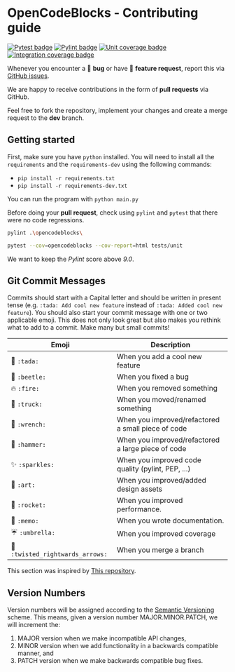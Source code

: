 # OpenCodeBlocks - Contributing guide

[![Pytest badge](https://github.com/MathisFederico/OpenCodeBlocks/actions/workflows/python-tests.yml/badge.svg?branch=master)](https://github.com/MathisFederico/OpenCodeBlocks/actions/workflows/python-tests.yml) [![Pylint badge](https://img.shields.io/endpoint?url=https%3A%2F%2Fgist.githubusercontent.com%2FMathisFederico%2F00ce73155619a4544884ca6d251954b3%2Fraw%2Fopencodeblocks_pylint_badge.json)](https://github.com/MathisFederico/OpenCodeBlocks/actions/workflows/python-pylint.yml) [![Unit coverage badge](https://img.shields.io/endpoint?url=https%3A%2F%2Fgist.githubusercontent.com%2FMathisFederico%2F00ce73155619a4544884ca6d251954b3%2Fraw%2Fopencodeblocks_unit_coverage_badge.json)](https://github.com/MathisFederico/OpenCodeBlocks/actions/workflows/python-coverage.yml) [![Integration coverage badge](https://img.shields.io/endpoint?url=https%3A%2F%2Fgist.githubusercontent.com%2FMathisFederico%2F00ce73155619a4544884ca6d251954b3%2Fraw%2Fopencodeblocks_integration_coverage_badge.json)](https://github.com/MathisFederico/OpenCodeBlocks/actions/workflows/python-coverage.yml)

Whenever you encounter a :bug: **bug** or have :tada: **feature request**, 
report this via [GitHub issues](https://github.com/MathisFederico/OpenCodeBlocks/issues).

We are happy to receive contributions in the form of **pull requests** via GitHub.

Feel free to fork the repository, implement your changes and create a merge request to the **dev** branch.

## Getting started

First, make sure you have `python` installed. You will need to install all the `requirements` and the `requirements-dev` using the following commands: 

* `pip install -r requirements.txt`
* `pip install -r requirements-dev.txt`

You can run the program with `python main.py`

Before doing your **pull request**, check using `pylint` and `pytest` that there were no code regressions.

```bash
pylint .\opencodeblocks\
```

```bash
pytest --cov=opencodeblocks --cov-report=html tests/unit
```

We want to keep the *Pylint* score above *9.0*.

## Git Commit Messages

Commits should start with a Capital letter and should be written in present tense (e.g. ``:tada: Add cool new feature`` instead of ``:tada: Added cool new feature``).
You should also start your commit message with one or two applicable emoji. This does not only look great but also makes you rethink what to add to a commit. Make many but small commits!


 Emoji           | Description
-----------------|-------------
:tada: `:tada:`  | When you add a cool new feature
:bug: `:beetle:`    | When you fixed a bug
:fire: `:fire:`  | When you removed something
:truck: `:truck:`| When you moved/renamed something
:wrench: `:wrench:`     | When you improved/refactored a small piece of code
:hammer: `:hammer:`     | When you improved/refactored a large piece of code
:sparkles: `:sparkles:` | When you improved code quality (pylint, PEP, ...)
:art: `:art:`           | When you improved/added design assets
:rocket: `:rocket:`     | When you improved performance.
:memo: `:memo:`         | When you wrote documentation.
:umbrella: `:umbrella:` | When you improved coverage
:twisted_rightwards_arrows: `:twisted_rightwards_arrows:` | When you merge a branch

This section was inspired by [This repository](https://github.com/schneegans/dynamic-badges-action).

## Version Numbers

Version numbers will be assigned according to the [Semantic Versioning](https://semver.org/) scheme.
This means, given a version number MAJOR.MINOR.PATCH, we will increment the:

1. MAJOR version when we make incompatible API changes,
2. MINOR version when we add functionality in a backwards compatible manner, and
3. PATCH version when we make backwards compatible bug fixes.